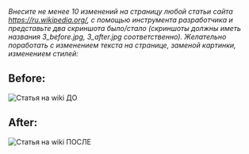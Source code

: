 _Внесите не менее 10 изменений на страницу любой статьи сайта https://ru.wikipedia.org/, с помощью инструмента разработчика и представьте два скриншота было/стало (скриншоты должны иметь названия 3_before.jpg, 3_after.jpg соответственно). Желательно поработать с изменением текста на странице, заменой картинки, изменением стилей:_
## Before: 
![Статья на wiki ДО](https://media.discordapp.net/attachments/1046877627237019678/1114472166503755846/image.png?width=1202&height=676)
## After:
![Статья на wiki ПОСЛЕ](https://media.discordapp.net/attachments/1046877627237019678/1114481700446158878/image.png?width=1202&height=676)


